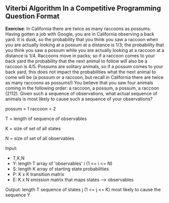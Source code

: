 ## Viterbi Algorithm In a Competitive Programming Question Format

**Exercise**: In California there are twice as many raccoons as possums. Having gotten a job with Google, you
are in California observing a back yard. It is dusk, so the probability that you think you saw a raccoon when
you are actually looking at a possum at a distance is 1/3; the probability that you think you saw a possum while
you are actually looking at a raccoon at a distance is 1/4. Raccoons move in packs; so if a raccoon comes to
your back yard the probability that the next animal to follow will also be a raccoon is 4/5. Possums are solitary
animals, so if a possum comes to your back yard, this does not impact the probabilities what the next animal
to come will be (a possum or a raccoon, but recall in California there are twice as many raccoons as possums!)
You believe that you saw four animals coming in the following order: a raccoon, a possum, a possum, a raccoon
(2112). Given such a sequence of observations, what actual sequence of animals is most likely to cause such a
sequence of your observations?

possum = 1
raccoon = 2

T = length of sequence of observables

K = size of set of all states

N = size of set of all observables

Input: 
- T,K,N
- Y: length T array of 'observables' i (1 <= i <= N)
- S: length K array of starting state probabilities
- P: K x K transition matrix
- E: K x N emission matrix that maps states --> observables

Output:
length T sequence of states j (1 <= j <= K) most likely to cause the sequence Y